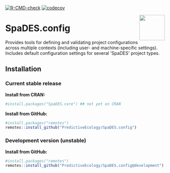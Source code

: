 <!-- badges: start -->
[![R-CMD-check](https://github.com/PredictiveEcology/SpaDES.config/actions/workflows/R-CMD-check.yaml/badge.svg)](https://github.com/PredictiveEcology/SpaDES.config/actions/workflows/R-CMD-check.yaml)
[![codecov](https://codecov.io/github/PredictiveEcology/SpaDES.config/branch/main/graph/badge.svg?token=D6obCssN0K)](https://codecov.io/github/PredictiveEcology/SpaDES.config)
<!-- badges: end -->

<img align="right" width="80" pad="20" src="https://github.com/PredictiveEcology/SpaDES/raw/master/man/figures/SpaDES.png">

# SpaDES.config

Provides tools for defining and validating project configurations across multiple contexts (including user- and machine-specific settings).
Includes default configuration settings for several 'SpaDES' project types.

## Installation

### Current stable release

**Install from CRAN:**

```r
#install.packages("SpaDES.core") ## not yet on CRAN
```

**Install from GitHub:**

```r
#install.packages("remotes")
remotes::install_github("PredictiveEcology/SpaDES.config")
```

### Development version (unstable)

**Install from GitHub:**

```r
#install.packages("remotes")
remotes::install_github("PredictiveEcology/SpaDES.config@development")
```
